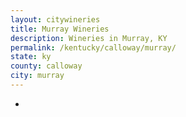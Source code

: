 ```yaml
---
layout: citywineries
title: Murray Wineries
description: Wineries in Murray, KY
permalink: /kentucky/calloway/murray/
state: ky
county: calloway
city: murray
---
```

-
